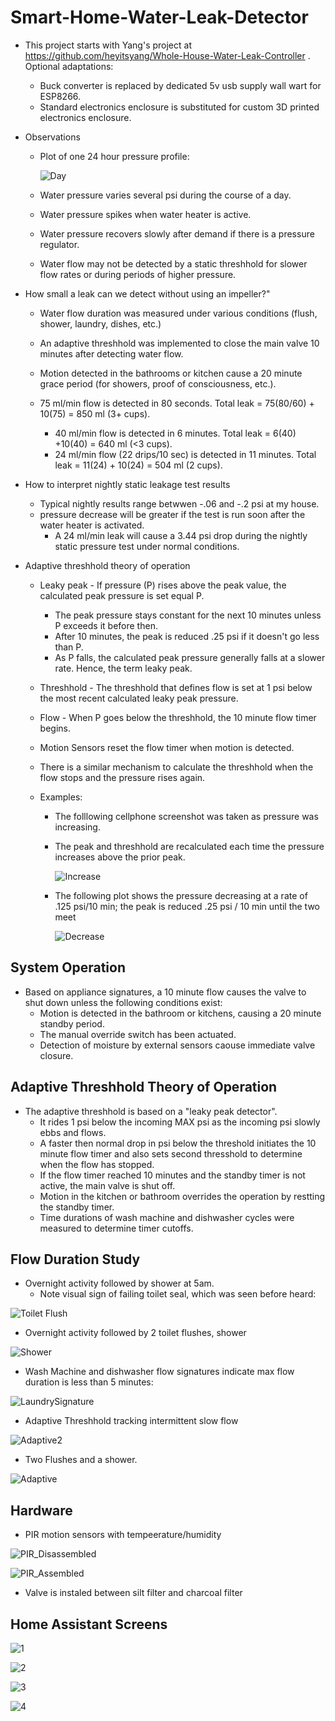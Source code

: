 # Smart-Home-Water-Leak-Detector

- This project starts with Yang's project at https://github.com/heyitsyang/Whole-House-Water-Leak-Controller .  Optional adaptations:
	- Buck converter is replaced by dedicated 5v usb supply wall wart for ESP8266.
  	- Standard electronics enclosure is substituted for custom 3D printed electronics enclosure.

- Observations
	- Plot of one 24 hour pressure profile:
  
	  ![Day](media/20240108_DAY_Plot.jpg)

  	- Water pressure varies several psi during the course of a day.
  	- Water pressure spikes when water heater is active.
  	- Water pressure recovers slowly after demand if there is a pressure regulator.
  	- Water flow may not be detected by a static threshhold for slower flow rates or during periods of higher pressure.
  	  
- How small a leak can we detect without using an impeller?"
	- Water flow duration was measured under various conditions (flush, shower, laundry, dishes, etc.)
	- An adaptive threshhold was implemented to close the main valve 10 minutes after detecting water flow.
 	- Motion detected in the bathrooms or kitchen cause a 20 minute grace period (for showers, proof of consciousness, etc.).
   
 	- 75 ml/min flow is detected in 80 seconds. Total leak = 75(80/60) + 10(75) = 850 ml (3+ cups).
        - 40 ml/min flow is detected in 6 minutes.  Total leak = 6(40) +10(40) = 640 ml (<3 cups). 
       	- 24 ml/min flow (22 drips/10 sec) is detected in 11 minutes.  Total leak = 11(24) + 10(24) = 504 ml (2 cups).
  
- How to interpret nightly static leakage test results
	- Typical nightly results range betwwen -.06 and -.2 psi at my house.
 	- pressure decrease will be greater if the test is run soon after the water heater is activated. 
    	- A 24 ml/min leak will cause a 3.44 psi drop during the nightly static pressure test under normal conditions.
    
- Adaptive threshhold theory of operation
  	- Leaky peak - If pressure (P) rises above the peak value, the calculated peak pressure is set equal P.
  		- The peak pressure stays constant for the next 10 minutes unless P exceeds it before then.
  	 	- After 10 minutes, the peak is reduced .25 psi if it doesn't go less than P.
  		- As P falls, the calculated peak pressure generally falls at a slower rate.  Hence, the term leaky peak.
  	- Threshhold - The threshhold that defines flow is set at 1 psi below the most recent calculated leaky peak pressure.
  	- Flow - When P goes below the threshhold, the 10 minute flow timer begins.
  	- Motion Sensors reset the flow timer when motion is detected.
  	 
  	- There is a similar mechanism to calculate the threshhold when the flow stops and the pressure rises again.
  
  - Examples:
  	- The folllowing cellphone screenshot was taken as pressure was increasing.
   	- The peak and threshhold are recalculated each time the pressure increases above the prior peak.

	  ![Increase](media/20240104_165739%20Home%20p%20Incr.jpg)

	- The following plot shows the pressure decreasing at a rate of .125 psi/10 min; the peak is reduced .25 psi / 10 min until the two meet

	  ![Decrease](media/20240104_174717%20G%20p%20decr.jpg)
 
## System Operation
- Based on appliance signatures, a 10 minute flow causes the valve to shut down unless the following conditions exist:
	- Motion is detected in the bathroom or kitchens, causing a 20 minute standby period.
	- The manual override switch has been actuated.
	- Detection of moisture by external sensors caouse immediate valve closure.

## Adaptive Threshhold Theory of Operation
- The adaptive threshhold is based on a "leaky peak detector".
 	- It rides 1 psi below the incoming MAX psi as the incoming psi slowly ebbs and flows.
  	- A faster then normal drop in psi below the threshold initiates the 10 minute flow timer and also sets second thresshold to determine when the flow has stopped.
   	- If the flow timer reached 10 minutes and the standby timer is not active, the main valve is shut off.
   	- Motion in the kitchen or bathroom overrides the operation by restting the standby timer.
   	- Time durations of wash machine and dishwasher cycles were measured to determine timer cutoffs.




## Flow Duration Study
- Overnight activity followed by shower at 5am.
	- Note visual sign of failing toilet seal, which was seen before heard:
      
![Toilet Flush](media/ToiLeak.jpg)

- Overnight activity followed by 2 toilet flushes, shower

![Shower](media/ToiLeak2.jpg)

- Wash Machine and dishwasher flow signatures indicate max flow duration is less than 5 minutes:

![LaundrySignature](media/LaundrySignature.jpg)

- Adaptive Threshhold tracking intermittent slow flow
  
![Adaptive2](media/AdaptiveThreshhold2.jpg)

- Two Flushes and a shower.
  
![Adaptive](media/AdaptiveThreshold.jpg)

## Hardware
- PIR motion sensors with tempeerature/humidity

![PIR_Disassembled](media/PIRDissassembly.jpg)

![PIR_Assembled](media/PIR_Motion_Detector.jpg)

- Valve is instaled between silt filter and charcoal filter

## Home Assistant Screens

![1](media/20240108_HA_Plot_PIR.jpg)

![2](media/20240108_HA_Settings.jpg)

![3](media/20240108_HA_Settings2.jpg)

![4](media/20240108_HA_full.jpg)











